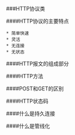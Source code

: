 ###HTTP协议类


####HTTP协议的主要特点
    
    * 简单快速
    * 灵活
    * 无连接
    * 无状态


####HTTP报文的组成部分
    
    

####HTTP方法


####POST和GET的区别


####HTTP状态码

####什么是持久连接


####什么是管线化
